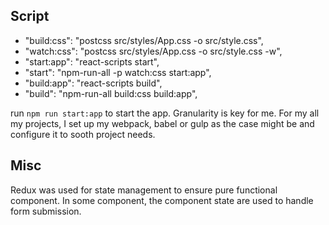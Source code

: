 ## Script

- "build:css": "postcss src/styles/App.css -o src/style.css",
- "watch:css": "postcss src/styles/App.css -o src/style.css -w",
- "start:app": "react-scripts start",
- "start": "npm-run-all -p watch:css start:app",
- "build:app": "react-scripts build",
- "build": "npm-run-all build:css build:app",

run `npm run start:app` to start the app. Granularity is key for me. For my all my projects, I set up my webpack, babel or gulp as the case might be and configure it to sooth project needs.


## Misc
Redux was used for state management to ensure pure functional component. In some component, the component state are used to handle form submission.


